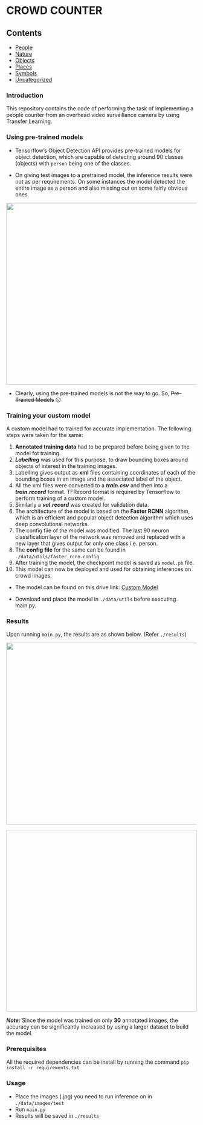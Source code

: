 # CROWD COUNTER

## Contents
- [People](#introduction)
- [Nature](#nature)
- [Objects](#objects)
- [Places](#places)
- [Symbols](#symbols)
- [Uncategorized](#uncategorized)


### Introduction

This repository contains the code of performing the task of implementing a people counter from an overhead video surveillance camera by using Transfer Learning.

### Using pre-trained models

- Tensorflow’s Object Detection API provides pre-trained models for object detection, which are capable of detecting around 90 classes (objects) with `person` being one of the classes.

- On giving test images to a pretrained model, the inference results were not as per requirements. On some instances the model detected the entire image as a person and also missing out on some fairly obvious ones.

<p align="center">
  <img src="https://github.com/darpan-jain/crowd-counter/blob/master/pretrained-results/result1.png" width="640px" height="480px"/></p>

- Clearly, using the pre-trained models is not the way to go. So, ~~Pre-Trained Models~~ :confused:


### Training your custom model

A custom model had to trained for accurate implementation. The following steps were taken for the same:

1. **Annotated training data** had to be prepared before being given to the model fot training.
1. ***LabelImg*** was used for this purpose, to draw bounding boxes around objects of interest in the training images.
1. LabelImg gives output as **xml** files containing coordinates of each of the bounding boxes in an image and the associated label of the object.
1. All the xml files were converted to a ***train.csv*** and then into a ***train.record*** format. TFRecord format is required by Tensorflow to perform training of a custom model.
1. Similarly a ***val.record*** was created for validation data.
1. The architecture of the model is based on the **Faster RCNN** algorithm, which is an efficient and popular object detection algorithm which uses deep convolutional networks.
1. The config file of the model was modified. The last 90 neuron classification layer of the network was removed and replaced with a new layer that gives output for only one class i.e. person.
1. The **config file** for the same can be found in `./data/utils/faster_rcnn.config`
1. After training the model, the checkpoint model is saved as `model.pb` file.
1. This model can now be deployed and used for obtaining inferences on crowd images.

- The model can be found on this drive link: ​[Custom Model](https://drive.google.com/open?id=1IBgEyaASf10KUFTCbky9mtruUpyoqDWR)

- Download and place the model in `./data/utils` before executing main.py.

### Results
Upon running `main.py`, the results are as shown below. (Refer `./results`)

<p align="center">
  <img src="https://github.com/darpan-jain/crowd-counter/blob/master/results/result0003.jpg" width="640px" height="480px"/></p>
  
<p align="center">
  <img src="          " width="640px" height="480px"/></p>

***Note:*** Since the model was trained on only **30** annotated images, the accuracy can be significantly increased by using a larger dataset to build the model.


### Prerequisites
All the required dependencies can be install by running the command `pip install -r requirements.txt`


### Usage

- Place the images (.jpg) you need to run inference on in `./data/images/test`
- Run `main.py`
- Results will be saved in `./results`
